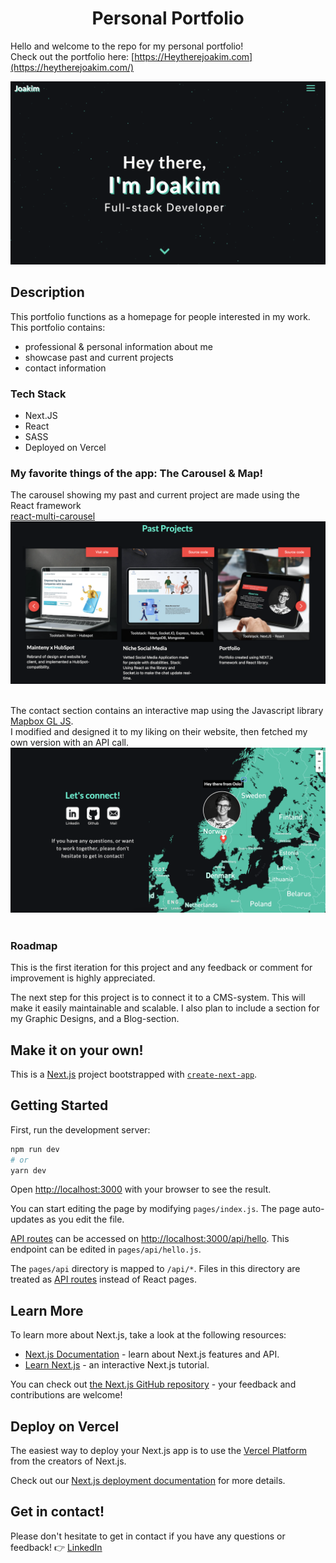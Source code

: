 <h1 align="center">
  Personal Portfolio
</h1>

Hello and welcome to the repo for my personal portfolio! </br>
Check out the portfolio here: [https://Heytherejoakim.com](https://heytherejoakim.com/)

<kbd> ![print screen of portfolio header](/public/read-me/header.png) </kbd>

## Description

This portfolio functions as a homepage for people interested in my work. </br>
This portfolio contains:

- professional & personal information about me
- showcase past and current projects
- contact information

### Tech Stack

- Next.JS
- React 
- SASS
- Deployed on Vercel

### My favorite things of the app: The Carousel & Map! &nbsp;

The carousel showing my past and current project are made using the React framework </br>
[react-multi-carousel](https://www.npmjs.com/package/react-multi-carousel)
![print screen of the project-carousel](/public/read-me/carousel.png)
&nbsp;
&nbsp;

The contact section contains an interactive map using the Javascript library [Mapbox GL JS](https://docs.mapbox.com/mapbox-gl-js/api/). </br> 
I modified and designed it to my liking on their website, then fetched my own version with an API call.
![print screen of map from contact-section](/public/read-me/map.png)
&nbsp;
&nbsp;


### Roadmap

This is the first iteration for this project and any feedback or comment for improvement is highly appreciated.

The next step for this project is to connect it to a CMS-system. This will make it easily maintainable and scalable. I also plan to include a section for my Graphic Designs, and a Blog-section. 

## Make it on your own! 

This is a [Next.js](https://nextjs.org/) project bootstrapped with [`create-next-app`](https://github.com/vercel/next.js/tree/canary/packages/create-next-app).

## Getting Started

First, run the development server:

```bash
npm run dev
# or
yarn dev
```

Open [http://localhost:3000](http://localhost:3000) with your browser to see the result.

You can start editing the page by modifying `pages/index.js`. The page auto-updates as you edit the file.

[API routes](https://nextjs.org/docs/api-routes/introduction) can be accessed on [http://localhost:3000/api/hello](http://localhost:3000/api/hello). This endpoint can be edited in `pages/api/hello.js`.

The `pages/api` directory is mapped to `/api/*`. Files in this directory are treated as [API routes](https://nextjs.org/docs/api-routes/introduction) instead of React pages.

## Learn More

To learn more about Next.js, take a look at the following resources:

- [Next.js Documentation](https://nextjs.org/docs) - learn about Next.js features and API.
- [Learn Next.js](https://nextjs.org/learn) - an interactive Next.js tutorial.

You can check out [the Next.js GitHub repository](https://github.com/vercel/next.js/) - your feedback and contributions are welcome!

## Deploy on Vercel

The easiest way to deploy your Next.js app is to use the [Vercel Platform](https://vercel.com/import?utm_medium=default-template&filter=next.js&utm_source=create-next-app&utm_campaign=create-next-app-readme) from the creators of Next.js.

Check out our [Next.js deployment documentation](https://nextjs.org/docs/deployment) for more details.

## Get in contact! 

Please don't hesitate to get in contact if you have any questions or feedback! 
👉 <a href="https://linkedin.com/in/joakim-per-oskar-andersson/">LinkedIn</a>